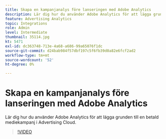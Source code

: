 ```yaml
---
title: Skapa en kampanjanalys före lanseringen med Adobe Analytics
description: Lär dig hur du använder Adobe Analytics för att lägga grunden till en betald mediekampanj i Advertising Cloud.
feature: Advertising Analytics
topic: Integrations
role: Admin
level: Intermediate
thumbnail: 35114.jpg
kt: 5471
exl-id: dc363748-713e-4a68-a686-99a65076f1dc
source-git-commit: d24bab984f57dbf197c5f6fb39d0a82e6fcf2ad2
workflow-type: tm+mt
source-wordcount: '52'
ht-degree: 0%

---
```


# Skapa en kampanjanalys före lanseringen med Adobe Analytics

Lär dig hur du använder Adobe Analytics för att lägga grunden till en betald mediekampanj i Advertising Cloud.

>[!VIDEO](https://video.tv.adobe.com/v/35114/?quality=12&learn=on)
